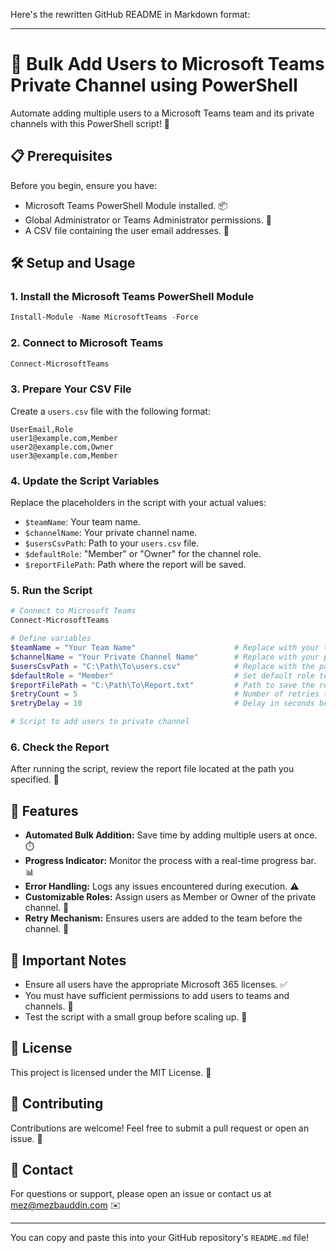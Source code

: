 Here's the rewritten GitHub README in Markdown format:

---

# 🚀 Bulk Add Users to Microsoft Teams Private Channel using PowerShell

Automate adding multiple users to a Microsoft Teams team and its private channels with this PowerShell script! 🎉

## 📋 Prerequisites
Before you begin, ensure you have:

- Microsoft Teams PowerShell Module installed. 📦
- Global Administrator or Teams Administrator permissions. 🔑
- A CSV file containing the user email addresses. 📄

## 🛠️ Setup and Usage

### 1. **Install the Microsoft Teams PowerShell Module**

```powershell
Install-Module -Name MicrosoftTeams -Force
```

### 2. **Connect to Microsoft Teams**

```powershell
Connect-MicrosoftTeams
```

### 3. **Prepare Your CSV File**

Create a `users.csv` file with the following format:

```csv
UserEmail,Role
user1@example.com,Member
user2@example.com,Owner
user3@example.com,Member
```

### 4. **Update the Script Variables**

Replace the placeholders in the script with your actual values:

- `$teamName`: Your team name.
- `$channelName`: Your private channel name.
- `$usersCsvPath`: Path to your `users.csv` file.
- `$defaultRole`: "Member" or "Owner" for the channel role.
- `$reportFilePath`: Path where the report will be saved.

### 5. **Run the Script**

```powershell
# Connect to Microsoft Teams
Connect-MicrosoftTeams

# Define variables
$teamName = "Your Team Name"                      # Replace with your team name
$channelName = "Your Private Channel Name"        # Replace with your private channel name
$usersCsvPath = "C:\Path\To\users.csv"            # Replace with the path to your CSV file
$defaultRole = "Member"                           # Set default role to "Member" or "Owner"
$reportFilePath = "C:\Path\To\Report.txt"         # Path to save the report
$retryCount = 5                                   # Number of retries to check if the user is in the team
$retryDelay = 10                                  # Delay in seconds between retries

# Script to add users to private channel
```

### 6. **Check the Report**

After running the script, review the report file located at the path you specified. 📝

## 🎯 Features

- **Automated Bulk Addition:** Save time by adding multiple users at once. ⏱️
- **Progress Indicator:** Monitor the process with a real-time progress bar. 📊
- **Error Handling:** Logs any issues encountered during execution. ⚠️
- **Customizable Roles:** Assign users as Member or Owner of the private channel. 👥
- **Retry Mechanism:** Ensures users are added to the team before the channel. 🔄

## 🔔 Important Notes

- Ensure all users have the appropriate Microsoft 365 licenses. ✅
- You must have sufficient permissions to add users to teams and channels. 🔑
- Test the script with a small group before scaling up. 🧪

## 📄 License

This project is licensed under the MIT License. 📜

## 🤝 Contributing

Contributions are welcome! Feel free to submit a pull request or open an issue. 🙌

## 📧 Contact

For questions or support, please open an issue or contact us at mez@mezbauddin.com ✉️

---

You can copy and paste this into your GitHub repository's `README.md` file!
